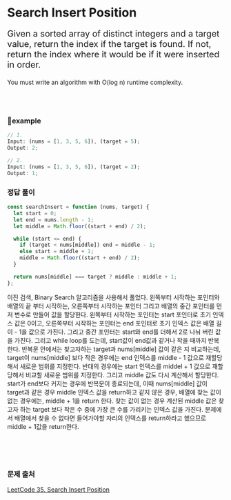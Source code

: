 # Search Insert Position

<p style='font-size: 20px'>Given a sorted array of distinct integers and a target value, return the index if the target is found. If not, return the index where it would be if it were inserted in order.

You must write an algorithm with O(log n) runtime complexity.

</p>

<br />
<br />

### 🌱example

```javascript
// 1.
Input: (nums = [1, 3, 5, 6]), (target = 5);
Output: 2;

// 2.
Input: (nums = [1, 3, 5, 6]), (target = 2);
Output: 1;
```

### 정답 풀이

```javascript
const searchInsert = function (nums, target) {
  let start = 0;
  let end = nums.length - 1;
  let middle = Math.floor((start + end) / 2);

  while (start <= end) {
    if (target < nums[middle]) end = middle - 1;
    else start = middle + 1;
    middle = Math.floor((start + end) / 2);
  }

  return nums[middle] === target ? middle : middle + 1;
};
```

이진 검색, Binary Search 알고리즘을 사용해서 풀었다.
왼쪽부터 시작하는 포인터와 배열의 끝 부터 시작하는, 오른쪽부터 시작하는 포인터 그리고 배열의 중간 포인터를 먼저 변수로 만들어 값을 할당한다. 왼쪽부터 시작하는 포인터는 start 포인터로 초기 인덱스 값은 0이고, 오른쪽부터 시작하는 포인터는 end 포인터로 초기 인덱스 값은 배열 길이 - 1을 값으로 가진다. 그리고 중간 포인터는 start와 end를 더해서 2로 나눠 버린 값을 가진다.
그리고 while loop를 도는데, start값이 end값과 같거나 작을 때까지 반복한다.
반복문 안에서는 찾고자하는 target과 nums[middle] 값이 같은 지 비교하는데, target이 nums[middle] 보다 작은 경우에는
end 인덱스를 middle - 1 값으로 재할당해서 새로운 범위를 지정한다. 반대의 경우에는 start 인덱스를 middel + 1 값으로 재할당해서 비교할 새로운 범위를 지정한다. 그리고 middle 값도 다시 계산해서 할당한다. start가 end보다 커지는 경우에 반복문이 종료되는데, 이때 nums[middle] 값이 target과 같은 경우 middle 인덱스 값을 return하고 같지 않은 경우,
배열에 찾는 값이 없는 경우에는, middle + 1을 return 한다. 찾는 값이 없는 경우 계산된 middle 값은 찾고자 하는 target 보다 작은 수 중에 가장 큰 수를 가리키는 인덱스 값을 가진다. 문제에서 배열에서 찾을 수 없다면 들어가야할 자리의 인덱스를 return하라고 했으므로 middle + 1값을 return한다.

   <br />
   <br />
   <br />

### 문제 출처

<a href='https://leetcode.com/problems/search-insert-position/description/'>LeetCode 35. Search Insert Position</a>
